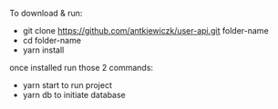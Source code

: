 To download & run:

- git clone https://github.com/antkiewiczk/user-api.git folder-name
- cd folder-name
- yarn install

once installed run those 2 commands:
- yarn start to run project
- yarn db to initiate database